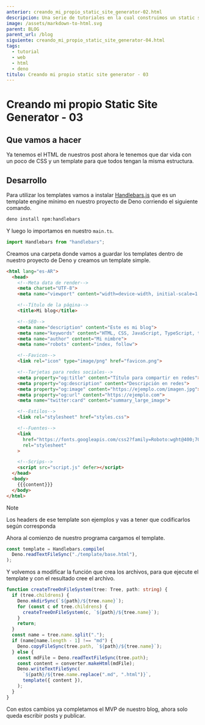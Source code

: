 ```yaml
---
anterior: creando_mi_propio_static_site_generator-02.html
descripcion: Una serie de tutoriales en la cual construimos un static site generator.
image: /assets/markdown-to-html.svg
parent: BLOG
parent_url: /blog
siguiente: creando_mi_propio_static_site_generator-04.html
tags:
  - tutorial
  - web
  - html
  - deno
titulo: Creando mi propio static site generator - 03
---
```


# Creando mi propio Static Site Generator - 03

## Que vamos a hacer

Ya tenemos el HTML de nuestros post ahora le tenemos que dar vida con un poco de CSS y un template para que todos tengan la misma estructura.

## Desarrollo

Para utilizar los templates vamos a instalar [Handlebars.js](https://handlebarsjs.com) que es un template engine mínimo en nuestro proyecto de Deno corriendo el siguiente comando.

```bash
deno install npm:handlebars
```

Y luego lo importamos en nuestro `main.ts`.

```ts
import Handlebars from "handlebars";
```

Creamos una carpeta donde vamos a guardar los templates dentro de nuestro proyecto de Deno y creamos un template simple.

```html
<html lang="es-AR">
  <head>
    <!--Meta data de render-->
    <meta charset="UTF-8">
    <meta name="viewport" content="width=device-width, initial-scale=1.0">

    <!--Título de la página-->
    <title>Mi blog</title>

    <!--SEO-->
    <meta name="description" content="Este es mi blog">
    <meta name="keywords" content="HTML, CSS, JavaScript, TypeScript, tutorial">
    <meta name="author" content="Mi nimbre">
    <meta name="robots" content="index, follow">

    <!--Favicon-->
    <link rel="icon" type="image/png" href="favicon.png">

    <!--Tarjetas para redes sociales-->
    <meta property="og:title" content="Título para compartir en redes">
    <meta property="og:description" content="Descripción en redes">
    <meta property="og:image" content="https://ejemplo.com/imagen.jpg">
    <meta property="og:url" content="https://ejemplo.com">
    <meta name="twitter:card" content="summary_large_image">

    <!--Estilos-->
    <link rel="stylesheet" href="styles.css">

    <!--Fuentes-->
    <link
      href="https://fonts.googleapis.com/css2?family=Roboto:wght@400;700&display=swap"
      rel="stylesheet"
    >

    <!--Scrips-->
    <script src="script.js" defer></script>
  </head>
  <body>
    {{{content}}}
  </body>
</html>
```

> [!NOTE]
> Los headers de ese template son ejemplos y vas a tener que codificarlos según corresponda

Ahora al comienzo de nuestro programa cargamos el template.

```ts
const template = Handlebars.compile(
  Deno.readTextFileSync("./template/base.html"),
);
```

Y volvemos a modificar la función que crea los archivos, para que ejecute el template y con el resultado cree el archivo.

```ts
function createTreeOnFileSystem(tree: Tree, path: string) {
  if (tree.childrens) {
    Deno.mkdirSync(`${path}/${tree.name}`);
    for (const c of tree.childrens) {
      createTreeOnFileSystem(c, `${path}/${tree.name}`);
    }
    return;
  }
  const name = tree.name.split(".");
  if (name[name.length - 1] !== "md") {
    Deno.copyFileSync(tree.path, `${path}/${tree.name}`);
  } else {
    const mdFile = Deno.readTextFileSync(tree.path);
    const content = converter.makeHtml(mdFile);
    Deno.writeTextFileSync(
      `${path}/${tree.name.replace(".md", ".html")}`,
      template({ content }),
    );
  }
}
```

Con estos cambios ya completamos el MVP de nuestro blog, ahora solo queda escribir posts y publicar.
